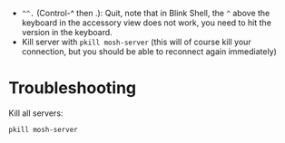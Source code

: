 - `^^.` (Control-^ then .): Quit, note that in Blink Shell, the `^` above the keyboard in the accessory view does not work, you need to hit the version in the keyboard.
- Kill server with `pkill mosh-server` (this will of course kill your connection, but you should be able to reconnect again immediately)

# Troubleshooting

Kill all servers:

```
pkill mosh-server
```
